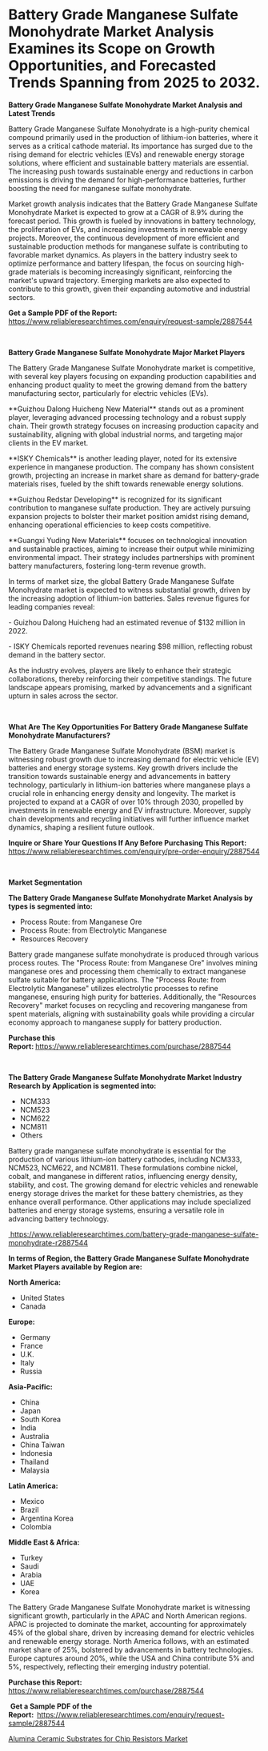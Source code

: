 <p><h1>Battery Grade Manganese Sulfate Monohydrate Market Analysis Examines its Scope on Growth Opportunities, and Forecasted Trends Spanning from 2025 to 2032.</h1></p><p><strong>Battery Grade Manganese Sulfate Monohydrate Market Analysis and Latest Trends</strong></p>
<p><p>Battery Grade Manganese Sulfate Monohydrate is a high-purity chemical compound primarily used in the production of lithium-ion batteries, where it serves as a critical cathode material. Its importance has surged due to the rising demand for electric vehicles (EVs) and renewable energy storage solutions, where efficient and sustainable battery materials are essential. The increasing push towards sustainable energy and reductions in carbon emissions is driving the demand for high-performance batteries, further boosting the need for manganese sulfate monohydrate.</p><p>Market growth analysis indicates that the Battery Grade Manganese Sulfate Monohydrate Market is expected to grow at a CAGR of 8.9% during the forecast period. This growth is fueled by innovations in battery technology, the proliferation of EVs, and increasing investments in renewable energy projects. Moreover, the continuous development of more efficient and sustainable production methods for manganese sulfate is contributing to favorable market dynamics. As players in the battery industry seek to optimize performance and battery lifespan, the focus on sourcing high-grade materials is becoming increasingly significant, reinforcing the market's upward trajectory. Emerging markets are also expected to contribute to this growth, given their expanding automotive and industrial sectors.</p></p>
<p><strong>Get a Sample PDF of the Report:&nbsp;</strong> <a href="https://www.reliableresearchtimes.com/enquiry/request-sample/2887544?utm_campaign=3038&utm_medium=2&utm_source=Github&utm_content=ia&utm_term=14032025&utm_id=battery-grade-manganese-sulfate-monohydrate">https://www.reliableresearchtimes.com/enquiry/request-sample/2887544</a></p>
<p>&nbsp;</p>
<p><strong>Battery Grade Manganese Sulfate Monohydrate Major Market Players</strong></p>
<p><p>The Battery Grade Manganese Sulfate Monohydrate market is competitive, with several key players focusing on expanding production capabilities and enhancing product quality to meet the growing demand from the battery manufacturing sector, particularly for electric vehicles (EVs).</p><p>**Guizhou Dalong Huicheng New Material** stands out as a prominent player, leveraging advanced processing technology and a robust supply chain. Their growth strategy focuses on increasing production capacity and sustainability, aligning with global industrial norms, and targeting major clients in the EV market.</p><p>**ISKY Chemicals** is another leading player, noted for its extensive experience in manganese production. The company has shown consistent growth, projecting an increase in market share as demand for battery-grade materials rises, fueled by the shift towards renewable energy solutions.</p><p>**Guizhou Redstar Developing** is recognized for its significant contribution to manganese sulfate production. They are actively pursuing expansion projects to bolster their market position amidst rising demand, enhancing operational efficiencies to keep costs competitive.</p><p>**Guangxi Yuding New Materials** focuses on technological innovation and sustainable practices, aiming to increase their output while minimizing environmental impact. Their strategy includes partnerships with prominent battery manufacturers, fostering long-term revenue growth.</p><p>In terms of market size, the global Battery Grade Manganese Sulfate Monohydrate market is expected to witness substantial growth, driven by the increasing adoption of lithium-ion batteries. Sales revenue figures for leading companies reveal:</p><p>- Guizhou Dalong Huicheng had an estimated revenue of $132 million in 2022.</p><p>- ISKY Chemicals reported revenues nearing $98 million, reflecting robust demand in the battery sector.</p><p>As the industry evolves, players are likely to enhance their strategic collaborations, thereby reinforcing their competitive standings. The future landscape appears promising, marked by advancements and a significant upturn in sales across the sector.</p></p>
<p>&nbsp;</p>
<p><strong>What Are The Key Opportunities For Battery Grade Manganese Sulfate Monohydrate Manufacturers?</strong></p>
<p><p>The Battery Grade Manganese Sulfate Monohydrate (BSM) market is witnessing robust growth due to increasing demand for electric vehicle (EV) batteries and energy storage systems. Key growth drivers include the transition towards sustainable energy and advancements in battery technology, particularly in lithium-ion batteries where manganese plays a crucial role in enhancing energy density and longevity. The market is projected to expand at a CAGR of over 10% through 2030, propelled by investments in renewable energy and EV infrastructure. Moreover, supply chain developments and recycling initiatives will further influence market dynamics, shaping a resilient future outlook.</p></p>
<p><strong>Inquire or Share Your Questions If Any Before Purchasing This Report:</strong> <a href="https://www.reliableresearchtimes.com/enquiry/pre-order-enquiry/2887544?utm_campaign=3038&utm_medium=2&utm_source=Github&utm_content=ia&utm_term=14032025&utm_id=battery-grade-manganese-sulfate-monohydrate">https://www.reliableresearchtimes.com/enquiry/pre-order-enquiry/2887544</a></p>
<p>&nbsp;</p>
<p><strong>Market Segmentation</strong></p>
<p><strong>The Battery Grade Manganese Sulfate Monohydrate Market Analysis by types is segmented into:</strong></p>
<p><ul><li>Process Route: from Manganese Ore</li><li>Process Route: from Electrolytic Manganese</li><li>Resources Recovery</li></ul></p>
<p><p>Battery grade manganese sulfate monohydrate is produced through various process routes. The "Process Route: from Manganese Ore" involves mining manganese ores and processing them chemically to extract manganese sulfate suitable for battery applications. The "Process Route: from Electrolytic Manganese" utilizes electrolytic processes to refine manganese, ensuring high purity for batteries. Additionally, the "Resources Recovery" market focuses on recycling and recovering manganese from spent materials, aligning with sustainability goals while providing a circular economy approach to manganese supply for battery production.</p></p>
<p><strong>Purchase this Report:&nbsp;</strong><a href="https://www.reliableresearchtimes.com/purchase/2887544?utm_campaign=3038&utm_medium=2&utm_source=Github&utm_content=ia&utm_term=14032025&utm_id=battery-grade-manganese-sulfate-monohydrate">https://www.reliableresearchtimes.com/purchase/2887544</a></p>
<p>&nbsp;</p>
<p><strong>The Battery Grade Manganese Sulfate Monohydrate Market Industry Research by Application is segmented into:</strong></p>
<p><ul><li>NCM333</li><li>NCM523</li><li>NCM622</li><li>NCM811</li><li>Others</li></ul></p>
<p><p>Battery grade manganese sulfate monohydrate is essential for the production of various lithium-ion battery cathodes, including NCM333, NCM523, NCM622, and NCM811. These formulations combine nickel, cobalt, and manganese in different ratios, influencing energy density, stability, and cost. The growing demand for electric vehicles and renewable energy storage drives the market for these battery chemistries, as they enhance overall performance. Other applications may include specialized batteries and energy storage systems, ensuring a versatile role in advancing battery technology.</p></p>
<p><a href="https://www.reliableresearchtimes.com/battery-grade-manganese-sulfate-monohydrate-r2887544?utm_campaign=3038&utm_medium=2&utm_source=Github&utm_content=ia&utm_term=14032025&utm_id=battery-grade-manganese-sulfate-monohydrate">&nbsp;https://www.reliableresearchtimes.com/battery-grade-manganese-sulfate-monohydrate-r2887544</a></p>
<p><strong>In terms of Region, the Battery Grade Manganese Sulfate Monohydrate Market Players available by Region are:</strong></p>
<p>
    <p> <strong> North America: </strong>
        <ul>
            <li>United States</li>
            <li>Canada</li>
        </ul>
        </p> 
    <p> <strong> Europe: </strong>
        <ul>
            <li>Germany</li>
            <li>France</li>
            <li>U.K.</li>
            <li>Italy</li>
            <li>Russia</li>
        </ul>
        </p> 
    <p> <strong> Asia-Pacific: </strong>
        <ul>
            <li>China</li>
            <li>Japan</li>
            <li>South Korea</li>
            <li>India</li>
            <li>Australia</li>
            <li>China Taiwan</li>
            <li>Indonesia</li>
            <li>Thailand</li>
            <li>Malaysia</li>
        </ul>
        </p> 
    <p> <strong> Latin America: </strong>
        <ul>
            <li>Mexico</li>
            <li>Brazil</li>
            <li>Argentina Korea</li>
            <li>Colombia</li>
        </ul>
        </p> 
    <p> <strong> Middle East & Africa: </strong>
        <ul>
            <li>Turkey</li>
            <li>Saudi</li>
            <li>Arabia</li>
            <li>UAE</li>
            <li>Korea</li>
        </ul>
    </p>
    </p>
<p><p>The Battery Grade Manganese Sulfate Monohydrate market is witnessing significant growth, particularly in the APAC and North American regions. APAC is projected to dominate the market, accounting for approximately 45% of the global share, driven by increasing demand for electric vehicles and renewable energy storage. North America follows, with an estimated market share of 25%, bolstered by advancements in battery technologies. Europe captures around 20%, while the USA and China contribute 5% and 5%, respectively, reflecting their emerging industry potential.</p></p>
<p><strong>Purchase this Report: </strong><a href="https://www.reliableresearchtimes.com/purchase/2887544?utm_campaign=3038&utm_medium=2&utm_source=Github&utm_content=ia&utm_term=14032025&utm_id=battery-grade-manganese-sulfate-monohydrate">https://www.reliableresearchtimes.com/purchase/2887544</a></p>
<p>&nbsp;<strong>Get a Sample PDF of the Report:&nbsp;&nbsp;</strong><a href="https://www.reliableresearchtimes.com/enquiry/request-sample/2887544?utm_campaign=3038&utm_medium=2&utm_source=Github&utm_content=ia&utm_term=14032025&utm_id=battery-grade-manganese-sulfate-monohydrate">https://www.reliableresearchtimes.com/enquiry/request-sample/2887544</a></p>
<p><strong></strong></p>
<p><p><a href="https://github.com/saroarmaicky/Market-Research-Report-List-1/blob/main/alumina-ceramic-substrates-for-chip-resistors-market.md?utm_campaign=3038&utm_medium=2&utm_source=Github&utm_content=ia&utm_term=14032025&utm_id=battery-grade-manganese-sulfate-monohydrate">Alumina Ceramic Substrates for Chip Resistors Market</a></p></p>